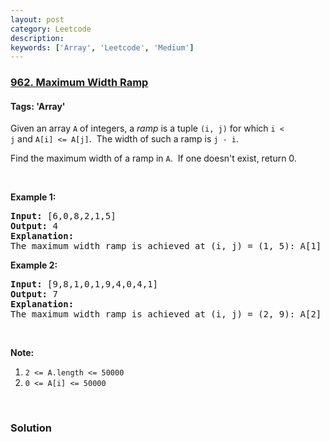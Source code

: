 ```yaml
---
layout: post
category: Leetcode
description: 
keywords: ['Array', 'Leetcode', 'Medium']
---
```

### [962. Maximum Width Ramp](https://leetcode.com/problems/maximum-width-ramp)

#### Tags: 'Array'

<div class="content__u3I1 question-content__JfgR"><div><p>Given an array <code>A</code> of integers, a <em>ramp</em> is a tuple <code>(i, j)</code> for which <code>i &lt; j</code> and <code>A[i] &lt;= A[j]</code>.  The width of such a ramp is <code>j - i</code>.</p>
<p>Find the maximum width of a ramp in <code>A</code>.  If one doesn't exist, return 0.</p>
<p> </p>
<p><strong>Example 1:</strong></p>
<pre><strong>Input: </strong><span id="example-input-1-1">[6,0,8,2,1,5]</span>
<strong>Output: </strong><span id="example-output-1">4</span>
<strong>Explanation: </strong>
The maximum width ramp is achieved at (i, j) = (1, 5): A[1] = 0 and A[5] = 5.
</pre>
<div>
<p><strong>Example 2:</strong></p>
<pre><strong>Input: </strong><span id="example-input-2-1">[9,8,1,0,1,9,4,0,4,1]</span>
<strong>Output: </strong><span id="example-output-2">7</span>
<strong>Explanation: </strong>
The maximum width ramp is achieved at (i, j) = (2, 9): A[2] = 1 and A[9] = 1.
</pre>
</div>
<div>
<div>
<p> </p>
<p><strong>Note:</strong></p>
<ol>
<li><code>2 &lt;= A.length &lt;= 50000</code></li>
<li><code>0 &lt;= A[i] &lt;= 50000</code></li>
</ol>
</div>
</div>
<div>
<div> </div>
</div>
</div></div>

### Solution

